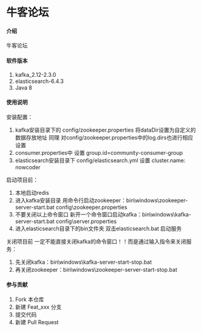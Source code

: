 # 牛客论坛

#### 介绍
牛客论坛



#### 软件版本

1.  kafka_2.12-2.3.0
2.  elasticsearch-6.4.3
3.  Java 8

#### 使用说明
安装配置：
1.  kafka安装目录下的 config/zookeeper.properties 将dataDir设置为自定义的数据存放地址
     同理 对config/zookeeper.properties中的log.dirs也进行相应设置
2.  consumer.properties中 设置 group.id=community-consumer-group
3.  elasticsearch安装目录下 config/elasticsearch.yml 设置  cluster.name: nowcoder

启动项目前：
1.  本地启动redis
2.  进入kafka安装目录 用命令行启动zookeeper：bin\windows\zookeeper-server-start.bat config\zookeeper.properties
3.  不要关闭以上命令窗口 新开一个命令窗口启动kafka：bin\windows\kafka-server-start.bat config\server.properties
4.  进入elasticsearch目录下的bin文件夹 双击elasticsearch.bat 启动服务

关闭项目前 一定不能直接关闭kafka的命令窗口！！而是通过输入指令来关闭服务：
1.  先关闭kafka：bin\windows\kafka-server-start-stop.bat
2.  再关闭zookeeper：bin\windows\zookeeper-server-start-stop.bat


#### 参与贡献

1.  Fork 本仓库
2.  新建 Feat_xxx 分支
3.  提交代码
4.  新建 Pull Request





